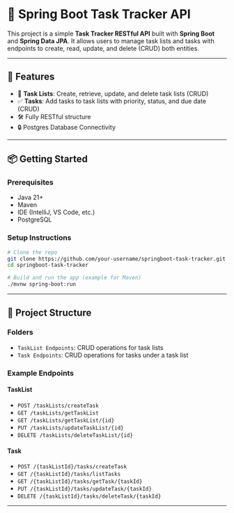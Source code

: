 # 🧩 Spring Boot Task Tracker API

This project is a simple **Task Tracker RESTful API** built with **Spring Boot** and **Spring Data JPA**. It allows users to manage task lists and tasks with endpoints to create, read, update, and delete (CRUD) both entities.

---

## 🚀 Features

- 📂 **Task Lists**: Create, retrieve, update, and delete task lists (CRUD)
- ✅ **Tasks**: Add tasks to task lists with priority, status, and due date (CRUD)
- 🛠️ Fully RESTful structure
- 🔒 Postgres Database Connectivity

---
## 📦 Getting Started

### Prerequisites

- Java 21+
- Maven
- IDE (IntelliJ, VS Code, etc.)
- PostgreSQL

### Setup Instructions

```bash
# Clone the repo
git clone https://github.com/your-username/springboot-task-tracker.git
cd springboot-task-tracker

# Build and run the app (example for Maven)
./mvnw spring-boot:run
```
---

## 📁 Project Structure

### Folders

- `TaskList Endpoints`: CRUD operations for task lists
- `Task Endpoints`: CRUD operations for tasks under a task list

### Example Endpoints

#### TaskList
- `POST /taskLists/createTask`
- `GET /taskLists/getTaskList`
- `GET /taskLists/getTaskList/{id}`
- `PUT /taskLists/updateTaskList/{id}`
- `DELETE /taskLists/deleteTaskList/{id}`

#### Task
- `POST /{taskListId}/tasks/createTask`
- `GET /{taskListId}/tasks/listTasks`
- `GET /{taskListId}/tasks/getTask/{taskId}`
- `PUT /{taskListId}/tasks/updateTask/{taskId}`
- `DELETE /{taskListId}/tasks/deleteTask/{taskId}`

---